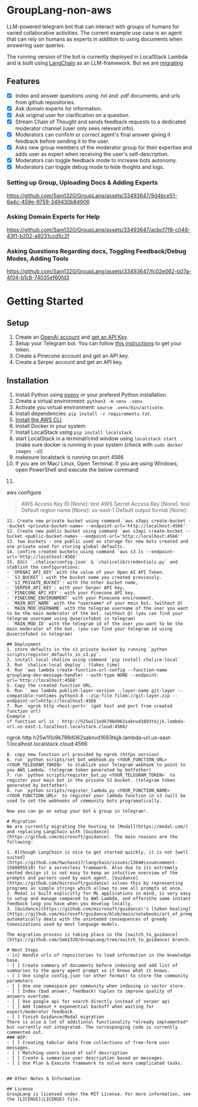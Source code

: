 # GroupLang-non-aws
LLM-powered telegram bot that can interact with groups of humans for varied collaborative activities. The current example use case is an agent that can rely on humans as experts in addition to using documents when answering user queries. 

The running version of the bot is currently deployed in LocalStack Lambda and is built using [LangChain](https://python.langchain.com/en/latest/index.html) as an LLM-framework. But we are [migrating](#migration)

## Features
- [x] Index and answer questions using .txt and .pdf documents, and urls from github repositories.
- [x] Ask domain experts for information.
- [x] Ask original user for clarification on a question.
- [x] Stream Chain of Thought and sends feedback requests to a dedicated moderator channel (user only sees relevant info).
- [x] Moderators can confirm or correct agent's final answer giving it feedback before sending it to the user.
- [x] Asks new group members of the moderator group for their expertise and adds user as expert when receiving the user's self-description.
- [x] Moderators can toggle feedback mode to increase bots autonomy.
- [x] Moderators can toggle debug mode to hide thoghts and logs.

### Setting up Group, Uploading Docs & Adding Experts
https://github.com/Sam1320/GroupLang/assets/33493647/9d4bce51-6a4c-459e-9759-349430b84906

### Asking Domain Experts for Help
https://github.com/Sam1320/GroupLang/assets/33493647/acbcf7f8-c048-43f1-b202-a9231ccd5c2f

### Asking Questions Regarding docs, Toggling Feedback/Debug Modes, Adding Tools
https://github.com/Sam1320/GroupLang/assets/33493647/fc02e062-b07a-4f04-b1c8-74035ef60fd3


# Getting Started
## Setup 
1. Create an [OpenAI account](https://openai.com/api/) and [get an API Key](https://platform.openai.com/account/api-keys).
2. Setup your Telegram bot. You can follow [this instructions](https://core.telegram.org/bots/tutorial#obtain-your-bot-token) to get your token.
3. Create a Pinecone account and get an API key.
4. Create a Serper account and get an API key.

## Installation
1. Install Python using [pyenv](https://github.com/pyenv/pyenv-installer) or your prefered Python installation.
2. Create a virtual environment: `python3 -m venv .venv`.
3. Activate you virtual environment: `source .venv/bin/activate`.
3. Install dependencies: `pip install -r requirements.txt`.
4. [Install the AWS CLI](https://docs.aws.amazon.com/cli/latest/userguide/getting-started-install.html).
5. Install Docker in your system
6. Install LocalStack using `pip install localstack`
7. start LocalStack in a terminal/cmd window using `localstack start` (make sure docker is running in your system (check with `sudo docker images -a`))
8. makesure localstack is running on port 4566
9. If you are on Mac/ Linux, Open Terminal. If you are using Windows, open PowerShell and execute the below command
10. ```
   aws configure
   > AWS Access Key ID [None]: test
   > AWS Secret Access Key [None]: test
   > Default region name [None]: us-east-1
   > Default output format [None]:
   ```
11. Create new private bucket using command `aws s3api create-bucket --bucket <private-bucket-name> --endpoint-url='http://localhost:4566'`
12. Create new public bucket using command `aws s3api create-bucket --bucket <public-bucket-name> --endpoint-url='http://localhost:4566'`
13. two buckets - one public used as storage for new bots created and one private used for storing global defaults.
14. confirm created buckets using command `aws s3 ls --endpoint-url='http://localhost:4566'`
15. Edit `.chalice/config.json` & `chalicelib/credentials.py` and stablish the configurations:
- `OPENAI_API_KEY` with the value of your Open AI API Token.
- `S3_BUCKET`: with the bucket name you created previously.
- `S3_PRIVATE_BUCKET`: with the other bucket name,
- `SERPER_API_KEY`: with your Serper API key,
- `PINECONE_API_KEY`: with your Pinecone API key,
- `PINECONE_ENVIRONMENT` with your Pinecone environment.
- `MAIN_BOT_NAME` with the *username* of your main bot. (without @)
- `MAIN_MOD_USERNAME` with the telegram username of the user you want to be the main moderator of the bot. (without @) (you can find your telegram username using @userinfobot in telegram)
- `MAIN_MOD_ID` with the telegram id of the user you want to be the main moderator of the bot. (you can find your telegram id using @userinfobot in telegram)

## Deployment
1. store defaults in the s3 private bucket by running `python scripts/register_defaults_in_s3.py`.
2. install local chalice using command `pip install chalice-local`
3. Run `chalice-local deploy`. (takes time)
4. Run `aws lambda create-function-url-config --function-name grouplang-dev-message-handler --auth-type NONE --endpoint-url='http://localhost:4566'`
5. Copy the created function URL.
6. Run ` aws lambda publish-layer-version --layer-name git-layer --compatible-runtimes python3.8 --zip-file fileb://git-layer.zip --endpoint-url=http://localhost:4566 `
7. Run `ngrok http <host:port>` (get host and port from created function url)
  Example :
  if function url is : http://h25w1l1o9k798d062saknvd1693tkjjk.lambda-url.us-east-1.localhost.localstack.cloud:4566/
  ```
  ngrok http h25w1l1o9k798d062saknvd1693tkjjk.lambda-url.us-east-1.localhost.localstack.cloud:4566
  ```
8. copy new function url provided by ngrok (https version)
6. run `python scripts/set_bot_webhook.py <YOUR_FUNCTION_URL> <YOUR_TELEGRAM_TOKEN>` to stablish your Telegram webhook to point to you AWS Lambda. (telegram token generated by botfather)
7. run `python scripts/register_bot.py <YOUR_TELEGRAM_TOKEN>` to register your main bot in the private S3 bucket. (telegram token generated by botfather)
8. run `python scripts/register_lambda.py <YOUR_FUNCTION_NAME> <YOUR_FUNCTION_URL>` to register your lambda function in s3 (will be used to set the webhooks of community bots programatically.

Now you can go an setup your bot & group in telegram!.

# Migration
We are currently migrating the hosting to [Modal](https://modal.com/) and replacing LangChain with [Guidance](https://github.com/microsoft/guidance). The main reasons are the following:

1. Although LangChain is nice to get started quickly, it is not [well suited](https://github.com/hwchase17/langchain/issues/1364#issuecomment-1560895510) for a serverless framework. Also due to its extremely nested design it is not easy to keep an intuitive overview of the prompts and parsers used by each agent. [Guidance](https://github.com/microsoft/guidance) solves this by representing programs as simple strings which allows to see all prompts at once.
2. Modal is built explicitly for ML applications in mind, is very easy to setup and manage compared to AWS Lambda, and offersthe same instant feedback loop you have when you develop locally. 
3. [Guidance](https://github.com/microsoft/guidance)'s [token healing](https://github.com/microsoft/guidance/blob/main/notebooks/art_of_prompt_design/prompt_boundaries_and_token_healing.ipynb) automatically deals with the uninteded consequences of greedy tokenizations used by most language models. 

The migration process is taking place in the [switch_to_guidance](https://github.com/Sam1320/GroupLang/tree/switch_to_guidance) branch.

# Next Steps
- [x] Handle urls of repositories to load information in the knowledge base.
- [ ] Create summary of documents before indexing and add list of summaries to the query agent prompt so it knows what it knows.
- [ ] Use single config.json (or other format) to store the community parameters
- [ ] Use one namespace per community when indexing in vector store.
- [ ] Index (bad answer, feedback) tuples to improve quality of answers overtime.
- [ ] Use google api for search directly instead of serper api
- [ ] Add timeout + exponential backoff when waiting for expert/moderator feedback.
- [ ] Finish Guidance/Modal migration
There is also a lot of additional functionality *already implemented* but currently not integrated. The corresponging code is currently commented out.
### WIP:
- [ ] Creating tabular data from collections of free-form user messages.
- [ ] Matching users based of self description
- [ ] Create & summarize user description based on messages.
- [ ] Use Plan & Execute framework to solve more complicated tasks.


## Other Notes & Information

## License
GroupLang is licensed under the MIT License. For more information, see the [LICENSE](LICENSE) file.

